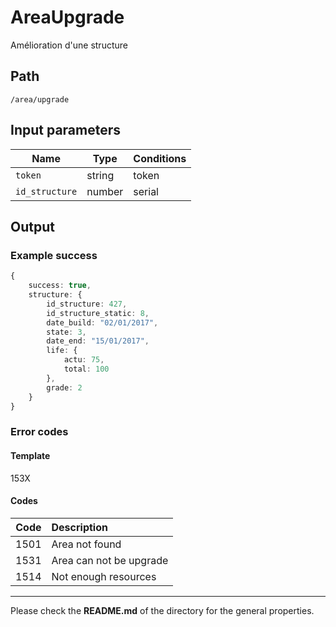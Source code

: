 # AreaUpgrade
Amélioration d'une structure

## Path
`/area/upgrade`

## Input parameters
| Name | Type | Conditions |
| --- | --- | --- |
| `token` | string | token |
| `id_structure` | number | serial |

## Output

### Example success
```TypeScript
{
    success: true,
    structure: {
        id_structure: 427,
        id_structure_static: 8,
        date_build: "02/01/2017",
        state: 3,
        date_end: "15/01/2017",
        life: {
            actu: 75,
            total: 100
        },
        grade: 2
    }
}
```

### Error codes
#### Template
153X

#### Codes
| Code | Description |
| ---: | :--- |
| 1501 | Area not found |
| 1531 | Area can not be upgrade |
| 1514 | Not enough resources |

---
Please check the **README.md** of the directory for the general properties.
